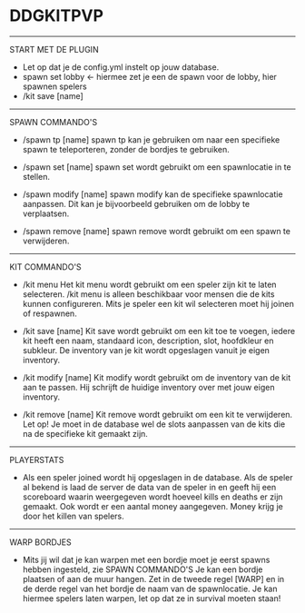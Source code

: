 # DDGKITPVP
---------------------------------------------------------------------------------------------------------------
START MET DE PLUGIN
- Let op dat je de config.yml instelt op jouw database.
- spawn set lobby <- hiermee zet je een de spawn voor de lobby, hier spawnen spelers
- /kit save [name]

---------------------------------------------------------------------------------------------------------------
SPAWN COMMANDO'S
- /spawn tp [name]
spawn tp kan je gebruiken om naar een specifieke spawn te teleporteren, zonder de bordjes te gebruiken.

- /spawn set [name]
spawn set wordt gebruikt om een spawnlocatie in te stellen.

- /spawn modify [name]
spawn modify kan de specifieke spawnlocatie aanpassen. 
Dit kan je bijvoorbeeld gebruiken om de lobby te verplaatsen.

- /spawn remove [name]
spawn remove wordt gebruikt om een spawn te verwijderen.

---------------------------------------------------------------------------------------------------------------
KIT COMMANDO'S
- /kit menu
Het kit menu wordt gebruikt om een speler zijn kit te laten selecteren.
/kit menu is alleen beschikbaar voor mensen die de kits kunnen configureren.
Mits je speler een kit wil selecteren moet hij joinen of respawnen.

- /kit save [name]
Kit save wordt gebruikt om een kit toe te voegen, iedere kit heeft een naam, 
standaard icon, description, slot, hoofdkleur en subkleur.
De inventory van je kit wordt opgeslagen vanuit je eigen inventory.

- /kit modify [name]
Kit modify wordt gebruikt om de inventory van de kit aan te passen. 
Hij schrijft de huidige inventory over met jouw eigen inventory.

- /kit remove [name]
Kit remove wordt gebruikt om een kit te verwijderen. 
Let op! Je moet in de database wel de slots aanpassen van de kits die na de specifieke kit gemaakt zijn.

---------------------------------------------------------------------------------------------------------------
PLAYERSTATS

- Als een speler joined wordt hij opgeslagen in de database.
Als de speler al bekend is laad de server de data van de speler in en geeft hij een scoreboard 
waarin weergegeven wordt hoeveel kills en deaths er zijn gemaakt. Ook wordt er een aantal money aangegeven.
Money krijg je door het killen van spelers.

---------------------------------------------------------------------------------------------------------------
WARP BORDJES
- Mits jij wil dat je kan warpen met een bordje moet je eerst spawns hebben ingesteld, zie SPAWN COMMANDO'S
Je kan een bordje plaatsen of aan de muur hangen.
Zet in de tweede regel [WARP] en in de derde regel van het bordje de naam van de spawnlocatie.
Je kan hiermee spelers laten warpen, let op dat ze in survival moeten staan!
